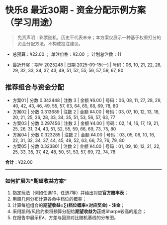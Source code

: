 # 快乐8 最近30期 - 资金分配示例方案（学习用途）

> 免责声明：彩票随机，历史不代表未来；本方案仅展示一种基于权重打分的资金分配方法，不构成投注建议。

- 总预算：¥22.00 ； 单注价格：¥2.00 ； 计划总注数：11

- 最近开奖：期号 2025248 | 日期 2025-09-15(一) | 号码：06, 10, 21, 22, 28, 29, 32, 33, 34, 37, 43, 49, 51, 52, 55, 56, 57, 59, 67, 80


## 推荐组合与资金分配

- 方案01 | 分数 0.342448 | 注数   3 | 金额 ¥6.00 | 号码：06, 08, 11, 27, 28, 29, 40, 42, 43, 46, 49, 55, 57, 63, 64, 65, 68, 69, 78, 80
- 方案02 | 分数 0.313689 | 注数   2 | 金额 ¥4.00 | 号码：03, 07, 10, 12, 13, 18, 20, 21, 25, 26, 28, 33, 34, 35, 51, 53, 56, 57, 63, 77
- 方案03 | 分数 0.297456 | 注数   2 | 金额 ¥4.00 | 号码：02, 14, 16, 17, 19, 21, 25, 26, 31, 34, 43, 51, 52, 55, 59, 66, 69, 73, 75, 80
- 方案04 | 分数 0.323285 | 注数   2 | 金额 ¥4.00 | 号码：03, 05, 06, 10, 16, 22, 31, 32, 34, 37, 44, 45, 49, 52, 63, 66, 73, 76, 79, 80
- 方案05 | 分数 0.323801 | 注数   2 | 金额 ¥4.00 | 号码：01, 09, 10, 12, 21, 22, 25, 33, 35, 37, 42, 48, 50, 51, 53, 57, 69, 72, 74, 78

**合计**：¥22.00


---
### 如何扩展为“期望收益方案”

1) 指定玩法（例如任选10、任选7等）并给出对应**官方赔率表**；
2) 用超几何分布计算各命中档位的概率；
3) 计算每组组合的**期望收益=∑(档位概率×对应奖金) - 注金**；
4) 采用凯利/风险约束将预算分配给**期望收益为正**或Sharpe较高的组合；
5) 在报告中展示EV、方差与回测对比随机基线的分布图。